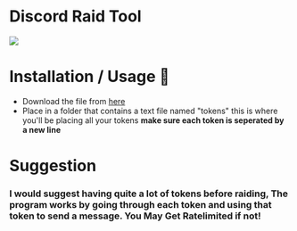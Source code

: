 # Discord Raid Tool
![](https://raw.githubusercontent.com/RustyBalboadev/Discord-Raid-Tool/master/discordraid.png)
# Installation / Usage 🔧
* Download the file from [here](https://github.com/RustyBalboadev/Discord-Raid-Tool/releases/download/v1.4/Discord.Raid.rar)
* Place in a folder that contains a text file named "tokens" this is where you'll be placing all your tokens **make sure each token is seperated by a new line**
# Suggestion
### I would suggest having quite a lot of tokens before raiding, The program works by going through each token and using that token to send a message. You May Get Ratelimited if not!
